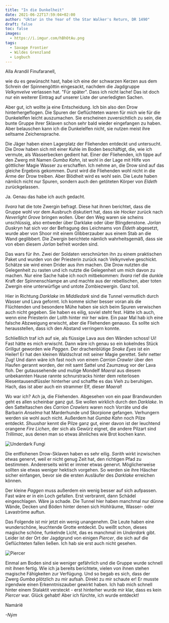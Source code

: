 ```yaml
---
title: "In die Dunkelheit"
date: 2021-06-22T17:59:04+02:00
author: "Uktar in the Year of the Star Walker's Return, DR 1490"
draft: false
toc: false
images:
  - https://i.imgur.com/hBhOtAu.png
tags: 
  - Savage Frontier
  - Wildes Grenzland
  - Logbuch
---
```


Alla Arandil Finufaranell,

wie du es gewünscht hast, habe ich eine der schwarzen Kerzen aus dem Schrein der Spinnengöttin eingesackt, nachdem die Jagdgruppe _Velkynvelve_ verlassen hat. "Für später". Dass ich nicht lache! Das ist doch nur ein weiterer Eintrag auf unserer Liste der unerledigten Sachen.

Aber gut, ich wollte ja eine Entscheidung. Ich bin also den Drow hinterhergeflogen. Die Spuren der Geflüchteten waren für mich wie für die Dunkelelfen leicht auszumachen. Sie erscheinen zuversichtlich zu sein, die bunte Gruppe ihrer Sklaven schon sehr bald wieder eingefangen zu haben. Aber belauschen kann ich die Dunkelelfen nicht, sie nutzen meist ihre seltsame Zeichensprache.

Die Jäger haben einen Lagerplatz der Fliehenden entdeckt und untersucht. Die Drow haben sich mit einer Kuhle im Boden beschäftigt, die, wie ich vermute, als Wasserbecken gedient hat. Einer der Fliehenden, ich tippe auf den Zwerg mit Namen _Gumba Kahn_, ist wohl in der Lage mit Hilfe von göttlicher Magie Wasser zu erschaffen. Ich nehme an, die Drow sind auf das gleiche Ergebnis gekommen. Durst wird die Fliehenden wohl nicht in die Arme der Drow treiben. Aber Blödheit wird es wohl sein. Die Leute haben nämlich nicht nur Spuren, sondern auch den getöteten Körper von _Eldeth_ zurückgelassen. 

Ja. Genau das habe ich auch gedacht. 

_Ilvara_ hat die tote Zwergin befragt. Diese hat ihnen berichtet, dass die Gruppe wohl vor dem Ausbruch diskutiert hat, dass sie _Hocker_ zurück nach _Neverlight Grove_ bringen wollen. Über den Weg waren sie scheins unschlüssig, also entweder über Darklake oder über Blingdenstone. _Jorlan Duskryn_ hat sich vor der Befragung des Leichnams von _Eldeth_ abgesetzt, wurde aber von Shoor mit einem Glibberzauber aus einem Stab an die Wand geglibbert. Die Zwergin berichtete nämlich wahrheitsgemäß, dass sie von eben diesem _Jorlan_ befreit worden sind. 

Das wars für ihn. Zwei der Soldaten verschnürten ihn zu einem praktischen Paket und wurden von der Priesterin zurück nach Velkynvelve geschickt. Schätze sie wird einen Drider aus ihm machen. Die Drow nutzten die Gelegenheit zu rasten und ich nutzte die Gelegenheit um mich davon zu machen. Nur eine Sache habe ich noch mitbekommen: _Ilvara_ rief die dunkle Kraft der Spinnenschlampe an und machte aus der rebellischen, aber toten Zwergin eine unterwürfige und untote Zombiezwergin. Ganz toll.

Hier in Richtung _Darklake_ im _Middledark_ sind die Tunnel vermutlich durch Wasser und Lava geformt. Ich komme sicher besser voran als die Flüchtenden und besondere Mühe haben sie sich beim Spuren verwischen auch nicht gegeben. Sie haben es eilig, soviel steht fest. Hätte ich auch, wenn eine Priesterin der Lolth hinter mir her wäre. Ein paar Mal hab ich eine falsche Abzweigung erwischt, aber die Fliehenden genauso. Es sollte sich herausstellen, dass ich den Abstand verringern konnte.

Schließlich traf ich auf sie, als flüssige Lava aus den Wänden schoss! Ui! Fast hätte es mich erwischt. Dann wäre ich genau so ein kokelndes Stück Grillgut geworden wie _Paggen_. Der drachenblütige _Snake Eyes_ ist ein Heiler! Er hat den kleinen Waldschrat mit seiner Magie gerettet. Sehr netter Zug! Und dann wäre ich fast noch von einem _Carrion Crawler_ über den Haufen gerannt worden, der mit samt Sattel und Zaumzeug vor der Lava floh. Der gutaussehende und mutige Mondelf _Maeral_ aus diesem unbekannten Hause rannte schnurstracks hinter dem reiterlosen Riesentausendfüssler hinterher und schaffte es das Vieh zu beruhigen. Hach, das ist aber auch ein strammer Elf, dieser _Maeral_!

Wo war ich? Ach ja, die Fliehenden. Abgesehen von ein paar Brandwunden geht es allen scheinbar ganz gut. Sie wollen wirklich durch den _Darklake_. In den Satteltaschen des _Carrion Crawlers_ waren noch Vorräte und die Barbarin _Anselma_ hat Marderhunde und Skorpione gefangen. Verhungern werden sie wohl auch nicht. Außerdem hat _Gumba Kahn_ noch Pilze entdeckt. _Shuushar_ kennt die Pilze ganz gut, einer davon ist der leuchtend orangene _Fire Lichen_, der sich als Gewürz eignet, die andere Pilzart sind _Trillimac_, aus denen man so etwas ähnliches wie Brot kochen kann.

![Underdark Fungi](https://i.imgur.com/g73cxQr.png)

Die entflohenen Drow-Sklaven haben es sehr eilig. _Sarith_ wirkt inzwischen etwas genervt, weil er nicht genug Zeit hat, den richtigen Pfad zu bestimmen. Andererseits wirkt er immer etwas genervt. Möglicherweise sollten sie etwas weniger hektisch vorgehen. So werden sie ihre Häscher sicher einfangen, bevor sie die ersten Ausläufer des _Darklake_ erreichen können.

Der kleine _Paggen_ muss außerdem ein wenig besser auf sich aufpassen. Fast wäre er in ein Loch gefallen. Erst verbrannt, dann Schädel eingeschlagen. Wäre ja schade. Die Tunnel hier haben manchmal nur dünne Wände, Decken und Böden hinter denen sich Hohlräume, Wasser- oder Lavaströme auftun.

Das Folgende ist mir jetzt ein wenig unangenehm. Die Leute haben eine wunderschöne, leuchtende Grotte entdeckt. Du weißt schon, dieses magische schöne, funkelnde Licht, das es manchmal im _Underdark_ gibt. Leider ist der Ort der Jagdgrund von einigen _Piercer_, die sich auf die Geflüchteten fallen ließen. Ich hab sie erst auch nicht gesehen. 

![Piercer](https://i.imgur.com/TesXpSo.png)

Einmal am Boden sind sie weniger gefährlich und die Gruppe wurde schnell mit ihnen fertig. Wie ich ja bereits berichtete, vielen von ihnen stehen magische Fähigkeiten zur Verfügung. Und so begab es sich, dass der Zwerg _Gumba_ plötzlich zu mir aufsah. Direkt zu mir schaute er! Er musste irgendwie einen Erkenntniszauber gewirkt haben. Ich hab mich schnell hinter einem Stalaktit versteckt - erst hinterher wurde mir klar, dass es kein _Piercer_ war. Glück gehabt! Aber ich fürchte, ich wurde entdeckt!

Namárië

_-Ným_
